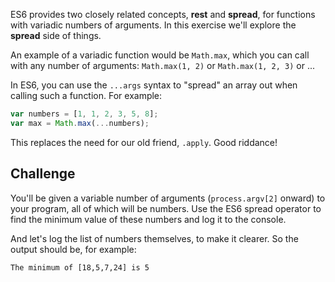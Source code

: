 ES6 provides two closely related concepts, **rest** and **spread**, for
functions with variadic numbers of arguments.  In this exercise we'll
explore the **spread** side of things.

An example of a variadic function would be `Math.max`, which you can call
with any number of arguments: `Math.max(1, 2)` or `Math.max(1, 2, 3)` or ...

In ES6, you can use the `...args` syntax to "spread" an array out when
calling such a function.  For example:

```js
var numbers = [1, 1, 2, 3, 5, 8];
var max = Math.max(...numbers);
```

This replaces the need for our old friend, `.apply`.  Good riddance!

## Challenge

You'll be given a variable number of arguments (`process.argv[2]` onward)
to your program, all of which will be numbers.  Use the ES6 spread operator
to find the minimum value of these numbers and log it to the console.

And let's log the list of numbers themselves, to make it clearer.
So the output should be, for example:

```
The minimum of [18,5,7,24] is 5
```
